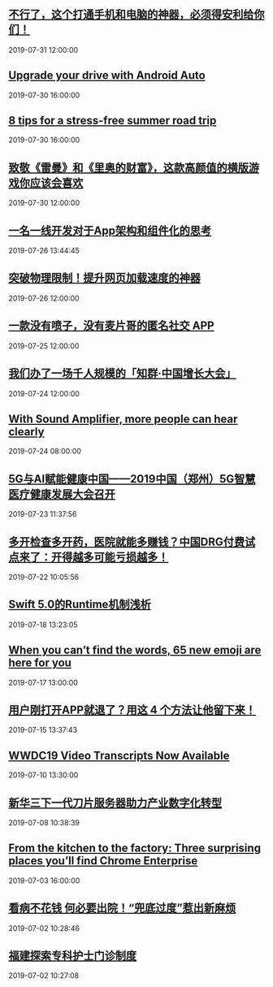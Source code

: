 ## <a href="http://zuimeia.com/app/title/Scrcpy??utm_source=rss&utm_campaign=rss&utm_medium=zaker" target="_blank">不行了，这个打通手机和电脑的神器，必须得安利给你们！</a>
2019-07-31 12:00:00 
## <a href="https://www.blog.google/products/android/upgrade-your-drive-android-auto/" target="_blank">Upgrade your drive with Android Auto</a>
2019-07-30 16:00:00 
## <a href="https://www.blog.google/products/assistant/8-tips-stress-free-summer-road-trip/" target="_blank">8 tips for a stress-free summer road trip</a>
2019-07-30 16:00:00 
## <a href="http://zuimeia.com/app/title/%E5%B8%83%E5%81%B6%E6%98%9F%E7%90%83??utm_source=rss&utm_campaign=rss&utm_medium=zaker" target="_blank">致敬《雷曼》和《里奥的财富》，这款高颜值的横版游戏你应该会喜欢</a>
2019-07-30 12:00:00 
## <a href="http://mobile.51cto.com/hot-600305.htm" target="_blank">一名一线开发对于App架构和组件化的思考</a>
2019-07-26 13:44:45 
## <a href="http://zuimeia.com/app/title/Faster%20Chrome??utm_source=rss&utm_campaign=rss&utm_medium=zaker" target="_blank">突破物理限制！提升网页加载速度的神器</a>
2019-07-26 12:00:00 
## <a href="http://zuimeia.com/app/title/%E8%BF%99%E9%87%8C??utm_source=rss&utm_campaign=rss&utm_medium=zaker" target="_blank">一款没有喷子，没有麦片哥的匿名社交 APP</a>
2019-07-25 12:00:00 
## <a href="http://zuimeia.com/app/title/%E3%80%8C%E7%9F%A5%E7%BE%A4%C2%B7%E4%B8%AD%E5%9B%BD%E5%A2%9E%E9%95%BF%E5%A4%A7%E4%BC%9A%E3%80%8D??utm_source=rss&utm_campaign=rss&utm_medium=zaker" target="_blank">我们办了一场千人规模的「知群·中国增长大会」</a>
2019-07-24 12:00:00 
## <a href="https://www.blog.google/products/android/sound-amplifier-more-people-can-hear-clearly/" target="_blank">With Sound Amplifier, more people can hear clearly</a>
2019-07-24 08:00:00 
## <a href="http://news.hc3i.cn/art/201907/43755.htm" target="_blank">5G与AI赋能健康中国——2019中国（郑州）5G智慧医疗健康发展大会召开</a>
2019-07-23 11:37:56 
## <a href="http://news.hc3i.cn/art/201907/43749.htm" target="_blank">多开检查多开药，医院就能多赚钱？中国DRG付费试点来了：开得越多可能亏损越多！</a>
2019-07-22 10:05:56 
## <a href="http://mobile.51cto.com/hot-599817.htm" target="_blank">Swift 5.0的Runtime机制浅析</a>
2019-07-18 13:23:05 
## <a href="https://www.blog.google/products/android/world-emoji-day/" target="_blank">When you can’t find the words, 65 new emoji are here for you</a>
2019-07-17 13:00:00 
## <a href="http://mobile.51cto.com/hot-599579.htm" target="_blank">用户刚打开APP就退了？用这 4 个方法让他留下来！</a>
2019-07-15 13:37:43 
## <a href="https://developer.apple.com/news/?id=07102019a" target="_blank">WWDC19 Video Transcripts Now Available</a>
2019-07-10 13:30:00 
## <a href="http://news.hc3i.cn/art/201907/43615.htm" target="_blank">新华三下一代刀片服务器助力产业数字化转型</a>
2019-07-08 10:38:39 
## <a href="https://www.blog.google/products/chrome-enterprise/from-the-kitchen-to-the-factory-three-surprising-places-youll-find-chrome-enterprise/" target="_blank">From the kitchen to the factory: Three surprising places you’ll find Chrome Enterprise</a>
2019-07-03 16:00:00 
## <a href="http://news.hc3i.cn/art/201907/43606.htm" target="_blank">看病不花钱 何必要出院！“兜底过度”惹出新麻烦</a>
2019-07-02 10:28:46 
## <a href="http://news.hc3i.cn/art/201907/43605.htm" target="_blank">福建探索专科护士门诊制度</a>
2019-07-02 10:27:08 
